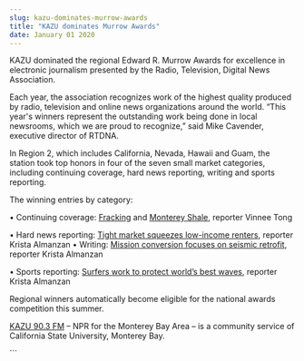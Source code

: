 ```yaml
---
slug: kazu-dominates-murrow-awards
title: "KAZU dominates Murrow Awards"
date: January 01 2020
---
```


 
<p>
  KAZU dominated the regional Edward R. Murrow Awards for excellence in
  electronic journalism presented by the Radio, Television, Digital News
  Association.
</p>
<p>
  Each year, the association recognizes work of the highest quality produced by
  radio, television and online news organizations around the world. “This year's
  winners represent the outstanding work being done in local newsrooms, which we
  are proud to recognize,” said Mike Cavender, executive director of RTDNA.
</p>
<p>
  In Region 2, which includes California, Nevada, Hawaii and Guam, the station
  took top honors in four of the seven small market categories, including
  continuing coverage, hard news reporting, writing and sports reporting.
</p>
<p>The winning entries by category:</p>
<p>
  • Continuing coverage:
  <a href="https://kazu.org/post/what-oil-companies-see-monterey-shale"
    >Fracking</a
  >
  and
  <a href="https://kazu.org/post/monterey-county-pushes-back-fracking"
    >Monterey Shale</a
  >, reporter Vinnee Tong
</p>
<p>
  • Hard news reporting:
  <a href="https://kazu.org/post/tight-market-squeezes-low-income-renters"
    >Tight market squeezes low-income renters</a
  >, reporter Krista Almanzan • Writing:
  <a href="https://kazu.org/post/mission-conversion-focuses-seismic-retrofit"
    >Mission conversion focuses on seismic retrofit</a
  >, reporter Krista Almanzan
</p>
<p>
  • Sports reporting:
  <a href="https://kazu.org/post/surfers-work-protect-world-s-best-waves"
    >Surfers work to protect world’s best waves</a
  >, reporter Krista Almanzan
</p>
<p>
  Regional winners automatically become eligible for the national awards
  competition this summer.
</p>
<p>
  <a href="https://kazu.org">KAZU 90.3 FM</a> – NPR for the Monterey Bay Area –
  is a community service of California State University, Monterey Bay.
</p>
<p></p>
```

